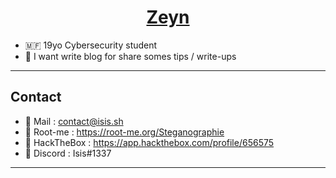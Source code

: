 <h1 align="center"><ins>Zeyn</ins></h1>

  -  🇲🇫 19yo Cybersecurity student
  -  💬 I want write blog for share somes tips / write-ups
-----------------------------
<h2>Contact</h2>

  - 📗 Mail : <a href ="mailto:contact@isis.sh">contact@isis.sh </a>
  - 📘 Root-me : <a href="redirect">https://root-me.org/Steganographie</a>
  - 📕 HackTheBox : <a href="redirect">https://app.hackthebox.com/profile/656575</a>
  - 📙 Discord : Isis#1337
-----------------------------
